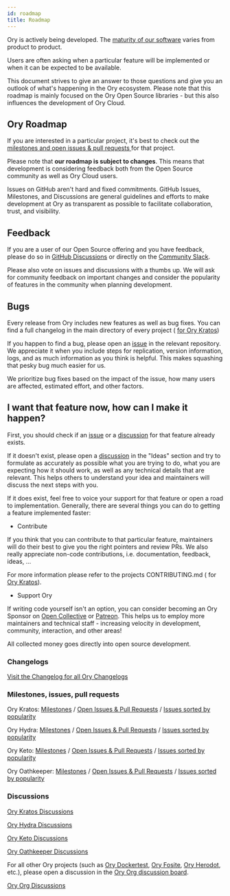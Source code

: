 ```yaml
---
id: roadmap
title: Roadmap
---
```


Ory is actively being developed. The [maturity of our software](versioning.md) varies from product to product.

Users are often asking when a particular feature will be implemented or when it can be expected to be available.

This document strives to give an answer to those questions and give you an outlook of what's happening in the Ory ecosystem.
Please note that this roadmap is mainly focused on the Ory Open Source libraries - but this also influences the development of Ory
Cloud.

## Ory Roadmap

If you are interested in a particular project, it's best to check out the
[milestones and open issues & pull requests ](#milestones-issues-pull-requests) for that project.

Please note that **our roadmap is subject to changes**. This means that development is considering feedback both from the Open
Source community as well as Ory Cloud users.

Issues on GitHub aren't hard and fixed commitments. GitHub Issues, Milestones, and Discussions are general guidelines and efforts
to make development at Ory as transparent as possible to facilitate collaboration, trust, and visibility.

## Feedback

If you are a user of our Open Source offering and you have feedback, please do so in [GitHub Discussions](#discussions) or
directly on the [Community Slack](https://slack.ory.sh/).

Please also vote on issues and discussions with a thumbs up. We will ask for community feedback on important changes and consider
the popularity of features in the community when planning development.

## Bugs

Every release from Ory includes new features as well as bug fixes. You can find a full changelog in the main directory of every
project ( [ for Ory Kratos](https://github.com/ory/kratos/blob/master/CHANGELOG.md))

If you happen to find a bug, please open an [issue](#milestones-issues-pull-requests) in the relevant repository. We appreciate it
when you include steps for replication, version information, logs, and as much information as you think is helpful. This makes
squashing that pesky bug much easier for us.

We prioritize bug fixes based on the impact of the issue, how many users are affected, estimated effort, and other factors.

## I want that feature now, how can I make it happen?

First, you should check if an [issue](#milestones-issues-pull-requests) or a [discussion](#discussions) for that feature already
exists.

If it doesn't exist, please open a [discussion](#discussions) in the "Ideas" section and try to formulate as accurately as
possible what you are trying to do, what you are expecting how it should work, as well as any technical details that are relevant.
This helps others to understand your idea and maintainers will discuss the next steps with you.

If it does exist, feel free to voice your support for that feature or open a road to implementation. Generally, there are several
things you can do to getting a feature implemented faster:

- Contribute

If you think that you can contribute to that particular feature, maintainers will do their best to give you the right pointers and
review PRs. We also really appreciate non-code contributions, i.e. documentation, feedback, ideas, ...

For more information please refer to the projects CONTRIBUTING.md ( for
[Ory Kratos](https://github.com/ory/kratos/blob/master/CONTRIBUTING.md)).

- Support Ory

If writing code yourself isn't an option, you can consider becoming an Ory Sponsor on
[Open Collective](https://opencollective.com/ory) or [Patreon](https://www.patreon.com/_ory). This helps us to employ more
maintainers and technical staff - increasing velocity in development, community, interaction, and other areas!

All collected money goes directly into open source development.

### Changelogs

[Visit the Changelog for all Ory Changelogs](./changelog.md)

### Milestones, issues, pull requests

Ory Kratos: [Milestones](https://github.com/Ory/kratos/milestones) /
[Open Issues & Pull Requests](https://github.com/ory/kratos/issues?q=is%3Aopen) /
[Issues sorted by popularity](https://github.com/ory/kratos/issues?q=is%3Aissue+is%3Aopen+sort%3Areactions)

Ory Hydra: [Milestones](https://github.com/Ory/hydra/milestones) /
[Open Issues & Pull Requests](https://github.com/ory/hydra/issues?q=is%3Aopen) /
[Issues sorted by popularity](https://github.com/ory/hydra/issues?q=is%3Aissue+is%3Aopen+sort%3Areactions)

Ory Keto: [Milestones](https://github.com/ory/keto/milestones) /
[Open Issues & Pull Requests](https://github.com/ory/keto/issues?q=is%3Aopen) /
[Issues sorted by popularity](https://github.com/ory/keto/issues?q=is%3Aissue+is%3Aopen+sort%3Areactions)

Ory Oathkeeper: [Milestones](https://github.com/ory/oathkeeper/milestones) /
[Open Issues & Pull Requests](https://github.com/ory/oathkeeper/issues?q=is%3Aopen) /
[Issues sorted by popularity](https://github.com/ory/oathkeeper/issues?q=is%3Aissue+is%3Aopen+sort%3Areactions)

### Discussions

[Ory Kratos Discussions](https://github.com/ory/kratos/discussions)

[Ory Hydra Discussions](https://github.com/ory/hydra/discussions)

[Ory Keto Discussions](https://github.com/ory/keto/discussions)

[Ory Oathkeeper Discussions](https://github.com/ory/oathkeeper/discussions)

For all other Ory projects (such as [Ory Dockertest](https://github.com/ory/dockertest/),
[Ory Fosite](https://github.com/ory/fosite/), [Ory Herodot](https://github.com/ory/herodot/), etc.), please open a discussion in
the [Ory Org discussion board](https://github.com/orgs/ory/discussions).

[Ory Org Discussions](https://github.com/orgs/ory/discussions)
